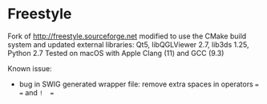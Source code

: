 # Freestyle

Fork of http://freestyle.sourceforge.net modified to use the CMake build system and updated external libraries: Qt5, libQGLViewer 2.7, lib3ds 1.25, Python 2.7
Tested on macOS with Apple Clang (11) and GCC (9.3)

Known issue: 
- bug in SWIG generated wrapper file: remove extra spaces in operators `=  =` and `!  =`

